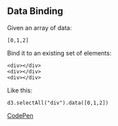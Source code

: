 ##  Data Binding

Given an array of data: 

    [0,1,2]

Bind it to an existing set of elements: 

    <div></div>
    <div></div>
    <div></div>

Like this:

    d3.selectAll("div").data([0,1,2])

[ CodePen ]( https://codepen.io/trinary/pen/bGgRWbp )
